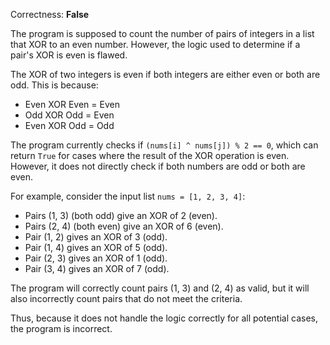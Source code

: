 Correctness: **False**

The program is supposed to count the number of pairs of integers in a list that XOR to an even number. However, the logic used to determine if a pair's XOR is even is flawed. 

The XOR of two integers is even if both integers are either even or both are odd. This is because:
- Even XOR Even = Even
- Odd XOR Odd = Even
- Even XOR Odd = Odd

The program currently checks if `(nums[i] ^ nums[j]) % 2 == 0`, which can return `True` for cases where the result of the XOR operation is even. However, it does not directly check if both numbers are odd or both are even.

For example, consider the input list `nums = [1, 2, 3, 4]`:
- Pairs (1, 3) (both odd) give an XOR of 2 (even).
- Pairs (2, 4) (both even) give an XOR of 6 (even).
- Pair (1, 2) gives an XOR of 3 (odd).
- Pair (1, 4) gives an XOR of 5 (odd).
- Pair (2, 3) gives an XOR of 1 (odd).
- Pair (3, 4) gives an XOR of 7 (odd).

The program will correctly count pairs (1, 3) and (2, 4) as valid, but it will also incorrectly count pairs that do not meet the criteria. 

Thus, because it does not handle the logic correctly for all potential cases, the program is incorrect.